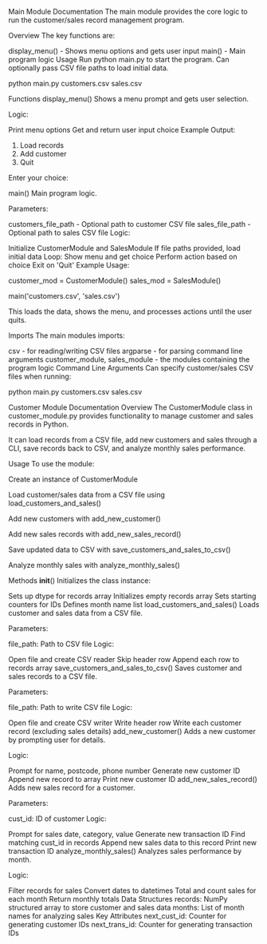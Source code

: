 Main Module Documentation
The main module provides the core logic to run the customer/sales record management program.

Overview
The key functions are:

display_menu() - Shows menu options and gets user input
main() - Main program logic
Usage
Run python main.py to start the program. Can optionally pass CSV file paths to load initial data.

python main.py customers.csv sales.csv

Functions
display_menu()
Shows a menu prompt and gets user selection.

Logic:

Print menu options
Get and return user input choice
Example Output:

1. Load records
2. Add customer
3. Quit

Enter your choice: 



main()
Main program logic.

Parameters:

customers_file_path - Optional path to customer CSV file
sales_file_path - Optional path to sales CSV file
Logic:

Initialize CustomerModule and SalesModule
If file paths provided, load initial data
Loop:
Show menu and get choice
Perform action based on choice
Exit on 'Quit'
Example Usage:

customer_mod = CustomerModule()
sales_mod = SalesModule()

main('customers.csv', 'sales.csv')



This loads the data, shows the menu, and processes actions until the user quits.

Imports
The main modules imports:

csv - for reading/writing CSV files
argparse - for parsing command line arguments
customer_module, sales_module - the modules containing the program logic
Command Line Arguments
Can specify customer/sales CSV files when running:

python main.py customers.csv sales.csv

Customer Module Documentation
Overview
The CustomerModule class in customer_module.py provides functionality to manage customer and sales records in Python.

It can load records from a CSV file, add new customers and sales through a CLI, save records back to CSV, and analyze monthly sales performance.

Usage
To use the module:

Create an instance of CustomerModule

Load customer/sales data from a CSV file using load_customers_and_sales()

Add new customers with add_new_customer()

Add new sales records with add_new_sales_record()

Save updated data to CSV with save_customers_and_sales_to_csv()

Analyze monthly sales with analyze_monthly_sales()

Methods
__init__()
Initializes the class instance:

Sets up dtype for records array
Initializes empty records array
Sets starting counters for IDs
Defines month name list
load_customers_and_sales()
Loads customer and sales data from a CSV file.

Parameters:

file_path: Path to CSV file
Logic:

Open file and create CSV reader
Skip header row
Append each row to records array
save_customers_and_sales_to_csv()
Saves customer and sales records to a CSV file.

Parameters:

file_path: Path to write CSV file
Logic:

Open file and create CSV writer
Write header row
Write each customer record (excluding sales details)
add_new_customer()
Adds a new customer by prompting user for details.

Logic:

Prompt for name, postcode, phone number
Generate new customer ID
Append new record to array
Print new customer ID
add_new_sales_record()
Adds new sales record for a customer.

Parameters:

cust_id: ID of customer
Logic:

Prompt for sales date, category, value
Generate new transaction ID
Find matching cust_id in records
Append new sales data to this record
Print new transaction ID
analyze_monthly_sales()
Analyzes sales performance by month.

Logic:

Filter records for sales
Convert dates to datetimes
Total and count sales for each month
Return monthly totals
Data Structures
records: NumPy structured array to store customer and sales data
months: List of month names for analyzing sales
Key Attributes
next_cust_id: Counter for generating customer IDs
next_trans_id: Counter for generating transaction IDs